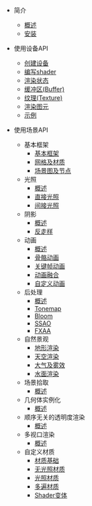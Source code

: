 - 简介

  - [概述](zh-cn/intro.md)
  - [安装](zh-cn/installation.md)

- 使用设备API

  - [创建设备](zh-cn/device.md)
  - [编写shader](zh-cn/shader.md)
  - [渲染状态](zh-cn/renderstate.md)
  - [缓冲区(Buffer)](zh-cn/buffer.md)
  - [纹理(Texture)](zh-cn/texture.md)
  - [渲染图元](zh-cn/drawcall.md)
  - [示例](zh-cn/devicesamples.md)

- 使用场景API

  - 基本框架
    - [基本框架](zh-cn/scene-basic.md)
    - [网格及材质](zh-cn/mesh-material.md)
    - [场景图及节点](zh-cn/scene-graph.md)
  - 光照
    - [概述](zh-cn/lighting-intro.md)
    - [直接光照](zh-cn/lighting-direct.md)
    - [间接光照](zh-cn/lighting-indirect.md)
  - 阴影
    - [概述](zh-cn/shadow-intro.md)
    - [反走样](zh-cn/shadow-aa.md)
  - 动画
    - [概述](zh-cn/animation-intro.md)
    - [骨骼动画](zh-cn/animation-skeleton.md)
    - [关键帧动画](zh-cn/animation-keyframe.md)
    - [动画融合](zh-cn/animation-blending.md)
    - [自定义动画](zh-cn/animation-custom.md)
  - 后处理
    - [概述](zh-cn/posteffect-intro.md)
    - [Tonemap](zh-cn/posteffect-tonemap.md)
    - [Bloom](zh-cn/posteffect-bloom.md)
    - [SSAO](zh-cn/posteffect-sao.md)
    - [FXAA](zh-cn/posteffect-fxaa.md)
  - 自然景观
    - [地形渲染](zh-cn/terrain.md)
    - [天空渲染](zh-cn/sky.md)
    - [大气及雾效](zh-cn/fog.md)
    - [水面渲染](zh-cn/water.md)
  - 场景拾取
    - [概述](zh-cn/picking.md)
  - 几何体实例化
    - [概述](zh-cn/instancing-intro.md)
  - 顺序无关的透明度渲染
    - [概述](zh-cn/oit.md)
  - 多视口渲染
    - [概述](zh-cn/multi-views.md)
  - 自定义材质
    - [材质基础](zh-cn/user-material.md)
    - [无光照材质](zh-cn/user-material-unlit.md)
    - [光照材质](zh-cn/user-material-lit.md)
    - [多遍材质](zh-cn/user-material-multipass.md)
    - [Shader变体](zh-cn/user-material-var.md)

